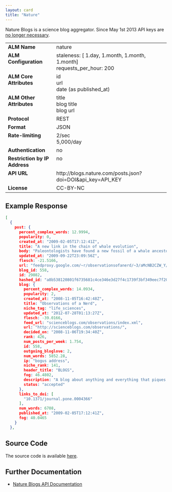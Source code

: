 ```yaml
---
layout: card
title: "Nature"
---
```


Nature Blogs is a science blog aggregator. Since May 1st 2013 API keys are [no longer necessary](http://www.nature.com/developers/documentation/api-references/blogs-api/).

<table width=100% border="0" cellspacing="0" cellpadding="0">
<tbody>
<tr>
<td valign="top" width=30%><strong>ALM Name</strong></td>
<td valign="top" width=70%>nature</td>
</tr>
<tr>
<td valign="top" width=20%><strong>ALM Configuration</strong></td>
<td valign="top" width=80%>staleness: [ 1.day, 1.month, 1.month, 1.month]<br/>requests_per_hour: 200</td>
</tr>
<tr>
<td valign="top" width=20%><strong>ALM Core Attributes</strong></td>
<td valign="top" width=80%>id<br/>url<br/>date (as published_at)</td>
</tr>
<td valign="top" width=20%><strong>ALM Other Attributes</strong></td>
<td valign="top" width=80%>title<br/>blog title<br/>blog url</td>
</tr>
<tr>
<td valign="top" width=30%><strong>Protocol</strong></td>
<td valign="top" width=70%>REST</td>
</tr>
<tr>
<td valign="top" width=30%><strong>Format</strong></td>
<td valign="top" width=70%>JSON</td>
</tr>
<tr>
<td valign="top" width=20%><strong>Rate-limiting</strong></td>
<td valign="top" width=80%>2/sec<br/>5,000/day</td>
</tr>
<tr>
<td valign="top" width=20%><strong>Authentication</strong></td>
<td valign="top" width=80%>no</td>
</tr>
<tr>
<td valign="top" width=20%><strong>Restriction by IP Address</strong></td>
<td valign="top" width=80%>no</td>
</tr>
<tr>
<td valign="top" width=20%><strong>API URL</strong></td>
<td valign="top" width=80%>http://blogs.nature.com/posts.json?doi=DOI&api_key=API_KEY</td>
</tr>
<tr>
<td valign="top" width=20%><strong>License</strong></td>
<td valign="top" width=80%>CC-BY-NC</td>
</tr>
</tbody>
</table>

## Example Response

```json
[
  {
    post: {
      percent_complex_words: 12.9994,
      popularity: 0,
      created_at: "2009-02-05T17:12:41Z",
      title: "A new link in the chain of whale evolution",
      body: "Paleontologists have found a new fossil of a whale ancestor - and its announced just after I finish watching my preview DVD of Nat Geo's Morphed on whale evolution. I smell fate.Anyhow, the new whale predecessor was unveiled in a PLoS One article ...",
      updated_at: "2009-09-22T23:09:56Z",
      flesch: -21.5166,
      url: "feedproxy.google.com/~r/observationsofanerd/~3/aMcNB2CZW_Y/new-link-in-chain-of-whale-evolution.html",
      blog_id: 558,
      id: 29082,
      hashed_id: "a8b538120801f6735681c4ce346e3d27f4c1739f3bf349eec7f206d34cdba95b",
      blog: {
        percent_complex_words: 14.0934,
        popularity: 2,
        created_at: "2008-11-05T16:42:48Z",
        title: "Observations of a Nerd",
        niche_tag: "life_sciences",
        updated_at: "2012-07-28T01:13:27Z",
        flesch: -39.0166,
        feed_url: "scienceblogs.com/observations/index.xml",
        url: "http://scienceblogs.com/observations/",
        decided_on: "2008-11-06T19:34:40Z",
        rank: 426,
        num_posts_per_week: 1.754,
        id: 558,
        outgoing_bloglove: 2,
        num_words: 5852.28,
        ip: "bogus address",
        niche_rank: 141,
        header_title: "BLOGS",
        fog: 46.4802,
        description: "A blog about anything and everything that piques the interest of a biologist",
        status: "accepted"
      },
      links_to_doi: [
        "10.1371/journal.pone.0004366"
      ],
      num_words: 6708,
      published_at: "2009-02-05T17:12:41Z",
      fog: 40.0465
    }
  },
```

## Source Code
The source code is available [here](https://github.com/lagotto/lagotto/blob/master/app/models/sources/nature.rb).

## Further Documentation
* [Nature Blogs API Documentation](http://www.nature.com/developers/documentation/api-references/blogs-api/)
